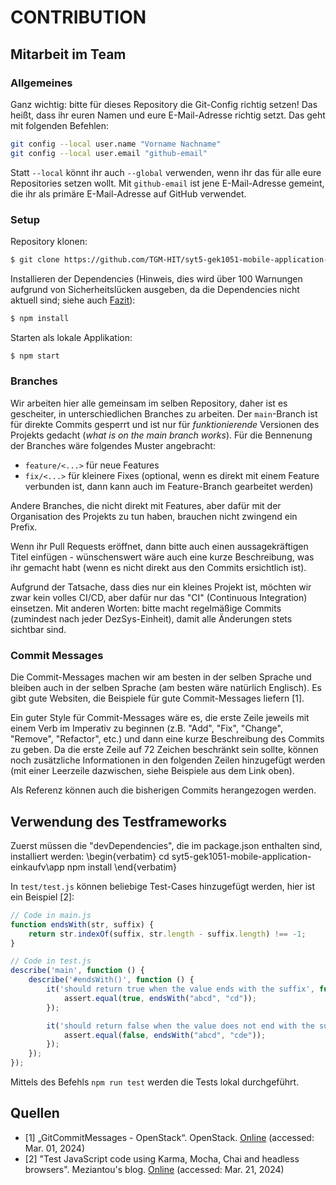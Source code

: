 # CONTRIBUTION

## Mitarbeit im Team

### Allgemeines

Ganz wichtig: bitte für dieses Repository die Git-Config richtig setzen! Das heißt, dass ihr euren Namen und eure E-Mail-Adresse richtig setzt. Das geht mit folgenden Befehlen:

```sh
git config --local user.name "Vorname Nachname"
git config --local user.email "github-email"
```

Statt `--local` könnt ihr auch `--global` verwenden, wenn ihr das für alle eure Repositories setzen wollt. Mit `github-email` ist jene E-Mail-Adresse gemeint, die ihr als primäre E-Mail-Adresse auf GitHub verwendet.

### Setup

Repository klonen:

```sh
$ git clone https://github.com/TGM-HIT/syt5-gek1051-mobile-application-einkaufv.git
```

Installieren der Dependencies (Hinweis, dies wird über 100 Warnungen aufgrund von Sicherheitslücken ausgeben, da die Dependencies nicht aktuell sind; siehe auch [Fazit](#fazit)):

```sh
$ npm install
```

Starten als lokale Applikation:

```sh
$ npm start
```

### Branches

Wir arbeiten hier alle gemeinsam im selben Repository, daher ist es gescheiter, in unterschiedlichen Branches zu arbeiten. Der `main`-Branch ist für direkte Commits gesperrt und ist nur für *funktionierende* Versionen des Projekts gedacht (*what is on the main branch works*). Für die Bennenung der Branches wäre folgendes Muster angebracht:

- `feature/<...>` für neue Features
- `fix/<...>` für kleinere Fixes (optional, wenn es direkt mit einem Feature verbunden ist, dann kann auch im Feature-Branch gearbeitet werden)

Andere Branches, die nicht direkt mit Features, aber dafür mit der Organisation des Projekts zu tun haben, brauchen nicht zwingend ein Prefix.

Wenn ihr Pull Requests eröffnet, dann bitte auch einen aussagekräftigen Titel einfügen - wünschenswert wäre auch eine kurze Beschreibung, was ihr gemacht habt (wenn es nicht direkt aus den Commits ersichtlich ist).

Aufgrund der Tatsache, dass dies nur ein kleines Projekt ist, möchten wir zwar kein volles CI/CD, aber dafür nur das "CI" (Continuous Integration) einsetzen. Mit anderen Worten: bitte macht regelmäßige Commits (zumindest nach jeder DezSys-Einheit), damit alle Änderungen stets sichtbar sind.

### Commit Messages

Die Commit-Messages machen wir am besten in der selben Sprache und bleiben auch in der selben Sprache (am besten wäre natürlich Englisch). Es gibt gute Websiten, die Beispiele für gute Commit-Messages liefern [1].

Ein guter Style für Commit-Messages wäre es, die erste Zeile jeweils mit einem Verb im Imperativ zu beginnen (z.B. "Add", "Fix", "Change", "Remove", "Refactor", etc.) und dann eine kurze Beschreibung des Commits zu geben. Da die erste Zeile auf 72 Zeichen beschränkt sein sollte, können noch zusätzliche Informationen in den folgenden Zeilen hinzugefügt werden (mit einer Leerzeile dazwischen, siehe Beispiele aus dem Link oben).

Als Referenz können auch die bisherigen Commits herangezogen werden.

## Verwendung des Testframeworks

Zuerst müssen die "devDependencies", die im package.json enthalten sind, installiert werden:
\begin{verbatim}
    cd syt5-gek1051-mobile-application-einkaufv\app
    npm install
\end{verbatim}

In `test/test.js` können beliebige Test-Cases hinzugefügt werden, hier ist ein Beispiel [2]:

```js
// Code in main.js
function endsWith(str, suffix) {
    return str.indexOf(suffix, str.length - suffix.length) !== -1;
}

// Code in test.js
describe('main', function () {
    describe('#endsWith()', function () {
        it('should return true when the value ends with the suffix', function () {
            assert.equal(true, endsWith("abcd", "cd"));
        });

        it('should return false when the value does not end with the suffix', function () {
            assert.equal(false, endsWith("abcd", "cde"));
        });
    });
});
```

Mittels des Befehls `npm run test` werden die Tests lokal durchgeführt.

## Quellen

- [1] „GitCommitMessages - OpenStack“. OpenStack. [Online](https://wiki.openstack.org/wiki/GitCommitMessages#Examples_of_good_practice) (accessed: Mar. 01, 2024)
- [2] "Test JavaScript code using Karma, Mocha, Chai and headless browsers". Meziantou's blog. [Online](https://www.meziantou.net/test-javascript-code-using-karma-mocha-chai-and-headless-browsers.htm) (accessed: Mar. 21, 2024)
